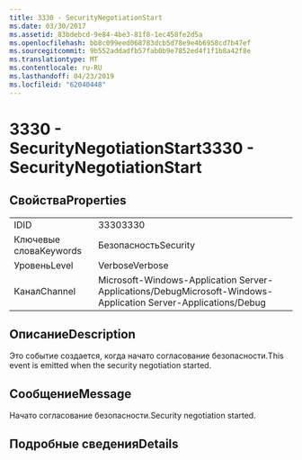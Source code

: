 ```yaml
---
title: 3330 - SecurityNegotiationStart
ms.date: 03/30/2017
ms.assetid: 83bdebcd-9e84-4be3-81f8-1ec458fe2d5a
ms.openlocfilehash: bb8c099eed068783dcb5d78e9e4b6958cd7b47ef
ms.sourcegitcommit: 9b552addadfb57fab0b9e7852ed4f1f1b8a42f8e
ms.translationtype: MT
ms.contentlocale: ru-RU
ms.lasthandoff: 04/23/2019
ms.locfileid: "62040448"
---
```

# <a name="3330---securitynegotiationstart"></a><span data-ttu-id="529b1-102">3330 - SecurityNegotiationStart</span><span class="sxs-lookup"><span data-stu-id="529b1-102">3330 - SecurityNegotiationStart</span></span>
## <a name="properties"></a><span data-ttu-id="529b1-103">Свойства</span><span class="sxs-lookup"><span data-stu-id="529b1-103">Properties</span></span>  
  
|||  
|-|-|  
|<span data-ttu-id="529b1-104">ID</span><span class="sxs-lookup"><span data-stu-id="529b1-104">ID</span></span>|<span data-ttu-id="529b1-105">3330</span><span class="sxs-lookup"><span data-stu-id="529b1-105">3330</span></span>|  
|<span data-ttu-id="529b1-106">Ключевые слова</span><span class="sxs-lookup"><span data-stu-id="529b1-106">Keywords</span></span>|<span data-ttu-id="529b1-107">Безопасность</span><span class="sxs-lookup"><span data-stu-id="529b1-107">Security</span></span>|  
|<span data-ttu-id="529b1-108">Уровень</span><span class="sxs-lookup"><span data-stu-id="529b1-108">Level</span></span>|<span data-ttu-id="529b1-109">Verbose</span><span class="sxs-lookup"><span data-stu-id="529b1-109">Verbose</span></span>|  
|<span data-ttu-id="529b1-110">Канал</span><span class="sxs-lookup"><span data-stu-id="529b1-110">Channel</span></span>|<span data-ttu-id="529b1-111">Microsoft-Windows-Application Server-Applications/Debug</span><span class="sxs-lookup"><span data-stu-id="529b1-111">Microsoft-Windows-Application Server-Applications/Debug</span></span>|  
  
## <a name="description"></a><span data-ttu-id="529b1-112">Описание</span><span class="sxs-lookup"><span data-stu-id="529b1-112">Description</span></span>  
 <span data-ttu-id="529b1-113">Это событие создается, когда начато согласование безопасности.</span><span class="sxs-lookup"><span data-stu-id="529b1-113">This event is emitted when the security negotiation started.</span></span>  
  
## <a name="message"></a><span data-ttu-id="529b1-114">Сообщение</span><span class="sxs-lookup"><span data-stu-id="529b1-114">Message</span></span>  
 <span data-ttu-id="529b1-115">Начато согласование безопасности.</span><span class="sxs-lookup"><span data-stu-id="529b1-115">Security negotiation started.</span></span>  
  
## <a name="details"></a><span data-ttu-id="529b1-116">Подробные сведения</span><span class="sxs-lookup"><span data-stu-id="529b1-116">Details</span></span>
